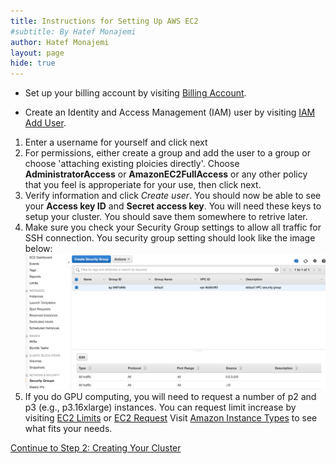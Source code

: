 ```yaml
---
title: Instructions for Setting Up AWS EC2 
#subtitle: By Hatef Monajemi
author: Hatef Monajemi
layout: page
hide: true
---
```




* Set up your billing account by visiting [Billing Account](https://console.aws.amazon.com/billing/). 

* <a id="iam"></a>Create an Identity and Access Management (IAM) user by visiting [IAM Add User](https://console.aws.amazon.com/iam/home?nc2=h_m_sc#/users). 
1. Enter a username for yourself and click next
2. For permissions, either create a group and add the user to a group or choose 'attaching existing ploicies directly'. Choose **AdministratorAccess** or **AmazonEC2FullAccess** or any other policy that you feel is approperiate for your use, then click next.
3. Verify information and click *Create user*. You should now be able to see your **Access key ID** and **Secret access key**. You will need these keys to setup your cluster. You should save them somewhere to retrive later. 
4.  Make sure you check your Security Group settings to allow all traffic for SSH connection. You security group setting should look like the image below:  
    <img src="../assets/images/EC2-GroupSecutity.png" width="600" /><br><span style="color:red">   
5.  If you do GPU computing, you will need to request a number of p2 and p3 (e.g., p3.16xlarge) instances. You can request limit increase by visiting [EC2 Limits](https://us-west-2.console.aws.amazon.com/ec2/v2/home?region=us-west-2#Limits:) or [EC2 Request](http://aws.amazon.com/contact-us/ec2-request)
    Visit [Amazon Instance Types](https://aws.amazon.com/ec2/instance-types/) to see what fits your needs.


[Continue to Step 2: Creating Your Cluster](elasticluster-clusterjob-model#part-2-create-your-cluster-using-elasticluster)
